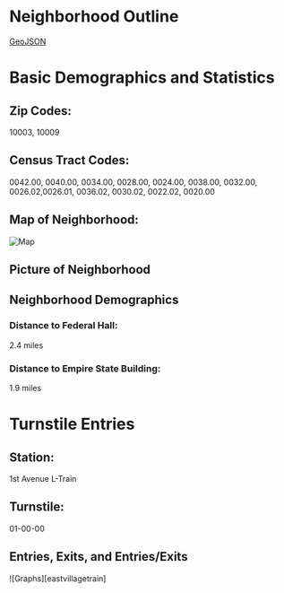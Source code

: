 # Neighborhood Outline
[GeoJSON](https://github.com/jgadasi/HC6/blob/master/map.geojson)

# Basic Demographics and Statistics
## Zip Codes:
10003, 10009
## Census Tract Codes: 
0042.00, 0040.00, 0034.00, 0028.00, 0024.00, 0038.00, 0032.00, 0026.02,0026.01, 0036.02, 0030.02, 0022.02, 0020.00
## Map of Neighborhood: 
![Map](link "Alt Text")
## Picture of Neighborhood

## Neighborhood Demographics

### Distance to Federal Hall:
2.4 miles

### Distance to Empire State Building:
1.9 miles 

# Turnstile Entries 
## Station: 
1st Avenue L-Train 
## Turnstile: 
01-00-00
## Entries, Exits, and Entries/Exits
![Graphs][eastvillagetrain]
